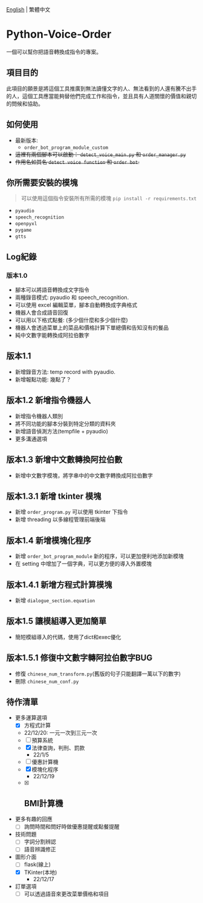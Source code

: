 [English](README.md) | 繁體中文
# Python-Voice-Order
一個可以幫你把語音轉換成指令的專案。

## 項目目的
此項目的願景是將這個工具推廣到無法讀懂文字的人、無法看到的人還有騰不出手的人，這個工具應當能夠替他們完成工作和指令，並且具有人道關懷的價值和親切的問候和協助。

## 如何使用
* 最新版本:
  * ```order_bot_program_module_custom```
* ~~這裡有兩個腳本可以啟動： ```detect_voice_main.py``` 和 ```order_manager.py```~~
* ~~作用名如其名 ```detect voice function``` 和 ```order bot```.~~

## 你所需要安裝的模塊

> 可以使用這個指令安裝所有所需的模塊 ```pip install -r requirements.txt```

* ```pyaudio```
* ```speech_recognition```
* ```openpyxl```
* ```pygame```
* ```gtts```

## Log紀錄
### 版本1.0
* 腳本可以將語音轉換成文字指令
* 兩種錄音模式: pyaudio 和 speech_recognition.
* 可以使用 excel 編輯菜單，腳本自動轉換成字典格式
* 機器人會合成語音回復
* 可以用以下格式點餐: (多少個什麼和多少個什麼)
* 機器人會透過菜單上的菜品和價格計算下單總價和告知沒有的餐品
* 純中文數字能轉換成阿拉伯數字

## 版本1.1
* 新增錄音方法: temp record with pyaudio.
* 新增報點功能: 幾點了？

## 版本1.2 新增指令機器人
* 新增指令機器人類別
* 將不同功能的腳本分裝到特定分類的資料夾
* 新增語音偵測方法(tempfile + pyaudio)
* 更多溝通選項

## 版本1.3 新增中文數轉換阿拉伯數
* 新增中文數字模塊，將字串中的中文數字轉換成阿拉伯數字

## 版本1.3.1 新增 tkinter 模塊
* 新增 ```order_program.py``` 可以使用 tkinter 下指令
* 新增 threading 以多線程管理前端後端

## 版本1.4 新增模塊化程序
* 新增 ```order_bot_program_module``` 新的程序，可以更加便利地添加新模塊
* 在 setting 中增加了一個字典，可以更方便的導入外置模塊

## 版本1.4.1 新增方程式計算模塊
* 新增 ```dialogue_section.equation```

## 版本1.5 讓模組導入更加簡單
* 簡短模組導入的代碼，使用了dict和exec優化

## 版本1.5.1 修復中文數字轉阿拉伯數字BUG
* 修復 ```chinese_num_transform.py```(舊版的句子只能翻譯一萬以下的數字)
* 刪除 ```chinese_num_conf.py```

## 待作清單
* 更多運算選項
  - [X] 方程式計算
   - 22/12/20: 一元一次到三元一次
  - [ ] 預算系統
  - [X] 法律查詢，判刑、罰款
    - 22/1/5
  - [ ] 優惠計算機
  - [X] 模塊化程序
    - 22/12/19
  - [X] BMI計算機
    - 

* 更多有趣的回應
  - [ ] 詢問時間和問好時做優惠提醒或點餐提醒

* 技術問題
  - [ ] 字詞分割辨認
  - [ ] 語音辨識修正

* 圖形介面
  - [ ] flask(線上)
  - [X] TKinter(本地)
    - 22/12/17

* 訂單選項
  - [ ] 可以透過語音來更改菜單價格和項目
